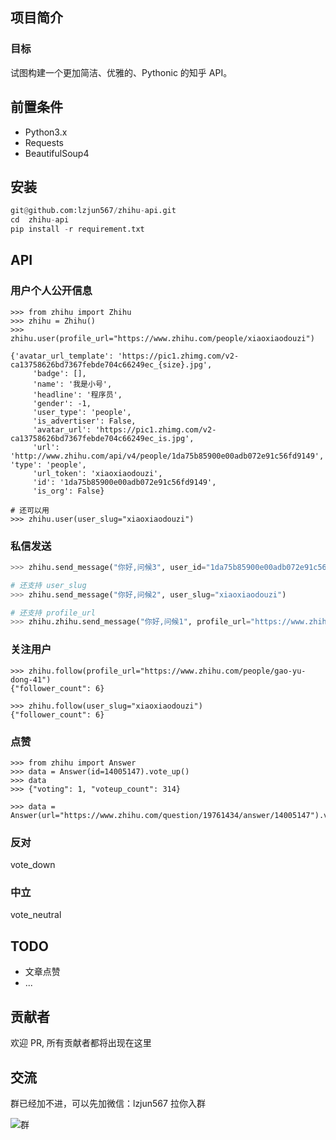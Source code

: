 ## 项目简介

### 目标

试图构建一个更加简洁、优雅的、Pythonic 的知乎 API。


## 前置条件

* Python3.x
* Requests
* BeautifulSoup4

## 安装

```python
git@github.com:lzjun567/zhihu-api.git
cd  zhihu-api
pip install -r requirement.txt
```

## API

### 用户个人公开信息
```
>>> from zhihu import Zhihu
>>> zhihu = Zhihu()
>>> zhihu.user(profile_url="https://www.zhihu.com/people/xiaoxiaodouzi")

{'avatar_url_template': 'https://pic1.zhimg.com/v2-ca13758626bd7367febde704c66249ec_{size}.jpg',
     'badge': [],
     'name': '我是小号',
     'headline': '程序员',
     'gender': -1,
     'user_type': 'people',
     'is_advertiser': False,
     'avatar_url': 'https://pic1.zhimg.com/v2-ca13758626bd7367febde704c66249ec_is.jpg',
     'url': 'http://www.zhihu.com/api/v4/people/1da75b85900e00adb072e91c56fd9149', 'type': 'people',
     'url_token': 'xiaoxiaodouzi',
     'id': '1da75b85900e00adb072e91c56fd9149',
     'is_org': False}

# 还可以用
>>> zhihu.user(user_slug="xiaoxiaodouzi")

```

### 私信发送



```python
>>> zhihu.send_message("你好,问候3", user_id="1da75b85900e00adb072e91c56fd9149")

# 还支持 user_slug
>>> zhihu.send_message("你好,问候2", user_slug="xiaoxiaodouzi")

# 还支持 profile_url
>>> zhihu.zhihu.send_message("你好,问候1", profile_url="https://www.zhihu.com/people/xiaoxiaodouzi")
```

### 关注用户
```
>>> zhihu.follow(profile_url="https://www.zhihu.com/people/gao-yu-dong-41")
{"follower_count": 6}

>>> zhihu.follow(user_slug="xiaoxiaodouzi")
{"follower_count": 6}
```

### 点赞
```
>>> from zhihu import Answer
>>> data = Answer(id=14005147).vote_up()
>>> data
>>> {"voting": 1, "voteup_count": 314}

>>> data = Answer(url="https://www.zhihu.com/question/19761434/answer/14005147").vote_up()
```

### 反对
vote_down

### 中立
vote_neutral



## TODO

* 文章点赞
* ...

## 贡献者
欢迎 PR, 所有贡献者都将出现在这里

## 交流
群已经加不进，可以先加微信：lzjun567 拉你入群

![群](https://dn-mhke0kuv.qbox.me/30f70119cd4a840560d4.jpeg)

